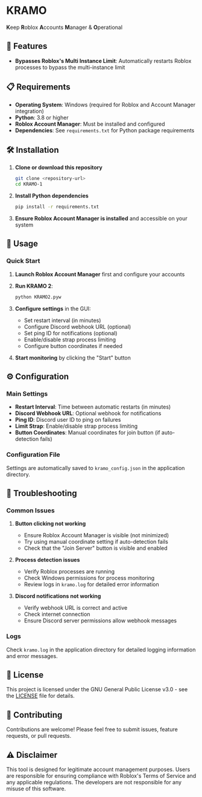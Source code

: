 # KRAMO

**K**eep **R**oblox **A**ccounts **M**anager & **O**perational



## 🚀 Features

- **Bypasses Roblox's Multi Instance Limit**: Automatically restarts Roblox processes to bypass the multi-instance limit

## 📋 Requirements

- **Operating System**: Windows (required for Roblox and Account Manager integration)
- **Python**: 3.8 or higher
- **Roblox Account Manager**: Must be installed and configured
- **Dependencies**: See `requirements.txt` for Python package requirements

## 🛠️ Installation

1. **Clone or download this repository**
   ```bash
   git clone <repository-url>
   cd KRAMO-1
   ```

2. **Install Python dependencies**
   ```bash
   pip install -r requirements.txt
   ```

3. **Ensure Roblox Account Manager is installed** and accessible on your system

## 🎯 Usage

### Quick Start

1. **Launch Roblox Account Manager** first and configure your accounts
2. **Run KRAMO 2**:
   ```bash
   python KRAMO2.pyw
   ```
3. **Configure settings** in the GUI:
   - Set restart interval (in minutes)
   - Configure Discord webhook URL (optional)
   - Set ping ID for notifications (optional)
   - Enable/disable strap process limiting
   - Configure button coordinates if needed

4. **Start monitoring** by clicking the "Start" button


## ⚙️ Configuration

### Main Settings

- **Restart Interval**: Time between automatic restarts (in minutes)
- **Discord Webhook URL**: Optional webhook for notifications
- **Ping ID**: Discord user ID to ping on failures
- **Limit Strap**: Enable/disable strap process limiting
- **Button Coordinates**: Manual coordinates for join button (if auto-detection fails)

### Configuration File

Settings are automatically saved to `kramo_config.json` in the application directory.

## 🔧 Troubleshooting

### Common Issues

1. **Button clicking not working**
   - Ensure Roblox Account Manager is visible (not minimized)
   - Try using manual coordinate setting if auto-detection fails
   - Check that the "Join Server" button is visible and enabled

2. **Process detection issues**
   - Verify Roblox processes are running
   - Check Windows permissions for process monitoring
   - Review logs in `kramo.log` for detailed error information

3. **Discord notifications not working**
   - Verify webhook URL is correct and active
   - Check internet connection
   - Ensure Discord server permissions allow webhook messages

### Logs

Check `kramo.log` in the application directory for detailed logging information and error messages.

## 📄 License

This project is licensed under the GNU General Public License v3.0 - see the [LICENSE](LICENSE) file for details.

## 🤝 Contributing

Contributions are welcome! Please feel free to submit issues, feature requests, or pull requests.

## ⚠️ Disclaimer

This tool is designed for legitimate account management purposes. Users are responsible for ensuring compliance with Roblox's Terms of Service and any applicable regulations. The developers are not responsible for any misuse of this software.
